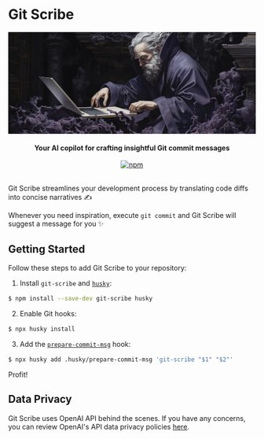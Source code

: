 # Git Scribe

<div align="center">
  <img alt="Git Scribe illustration" title="Git Scribe" src="https://github.com/olistic/git-scribe/blob/ac313fb95fac78f1371159e37a7691d89ae40505/hero.webp?raw=true" />
</div>

<br />

<div align="center">
  <strong>Your AI copilot for crafting insightful Git commit messages</strong>
</div>

<br />

<div align="center">
  <a href="https://www.npmjs.com/package/git-scribe">
    <img alt="npm" src="https://img.shields.io/npm/v/git-scribe?style=flat-square&color=%23a371f7">
  </a>
</div>

<br />

Git Scribe streamlines your development process by translating code diffs into concise narratives ✍️

Whenever you need inspiration, execute `git commit` and Git Scribe will suggest a message for you ✨

## Getting Started

Follow these steps to add Git Scribe to your repository:

1. Install `git-scribe` and [`husky`](https://typicode.github.io/husky):

```sh
$ npm install --save-dev git-scribe husky
```

2. Enable Git hooks:

```sh
$ npx husky install
```

3. Add the [`prepare-commit-msg`](https://git-scm.com/docs/githooks#_prepare_commit_msg) hook:

```sh
$ npx husky add .husky/prepare-commit-msg 'git-scribe "$1" "$2"'
```

Profit!

## Data Privacy

Git Scribe uses OpenAI API behind the scenes. If you have any concerns, you can review OpenAI's API data privacy policies [here](https://openai.com/api-data-privacy).
